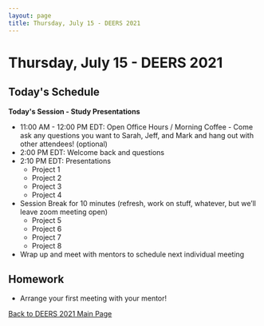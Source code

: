```yaml
---
layout: page
title: Thursday, July 15 - DEERS 2021
---
```


# Thursday, July 15 - DEERS 2021

## Today's Schedule

__Today's Session - Study Presentations__

* 11:00 AM - 12:00 PM EDT: Open Office Hours / Morning Coffee - Come ask any questions you want to Sarah, Jeff, and Mark and hang out with other attendees!  (optional)
* 2:00 PM EDT: Welcome back and questions
* 2:10 PM EDT: Presentations
    * Project 1
    * Project 2
    * Project 3
    * Project 4
* Session Break for 10 minutes (refresh, work on stuff, whatever, but we’ll leave zoom meeting open)
    * Project 5
    * Project 6
    * Project 7
    * Project 8
* Wrap up and meet with mentors to schedule next individual meeting

## Homework

* Arrange your first meeting with your mentor!

[Back to DEERS 2021 Main Page](/deers2021)